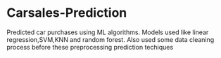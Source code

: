 # Carsales-Prediction
Predicted car purchases using ML algorithms. Models used like linear regression,SVM,KNN and random forest. Also used some data cleaning process before these preprocessing prediction techiques

